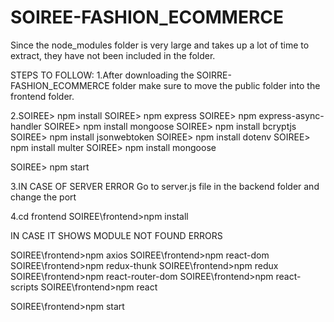 # SOIREE-FASHION_ECOMMERCE

Since the node_modules folder is very large and takes up a lot of time to extract, they have not been included in the folder.

STEPS TO FOLLOW:
1.After downloading the SOIRRE-FASHION_ECOMMERCE folder make sure to move the public folder into the frontend folder.

2.SOIREE> npm install
  SOIREE> npm express
  SOIREE> npm express-async-handler
  SOIREE> npm install mongoose
  SOIREE> npm install bcryptjs
  SOIREE> npm install jsonwebtoken
  SOIREE> npm install dotenv
  SOIREE> npm install multer
  SOIREE> npm install mongoose
  
  SOIREE> npm start
  
3.IN CASE OF SERVER ERROR
  Go to server.js file in the backend folder and change the port

4.cd frontend
  SOIREE\frontend>npm install
  
  IN CASE IT SHOWS MODULE NOT FOUND ERRORS
  
  SOIREE\frontend>npm axios
  SOIREE\frontend>npm react-dom
  SOIREE\frontend>npm redux-thunk
  SOIREE\frontend>npm redux
  SOIREE\frontend>npm react-router-dom
  SOIREE\frontend>npm react-scripts
  SOIREE\frontend>npm react
  
  SOIREE\frontend>npm start
  

  
  
 
  
  
  
  
  
	

  

